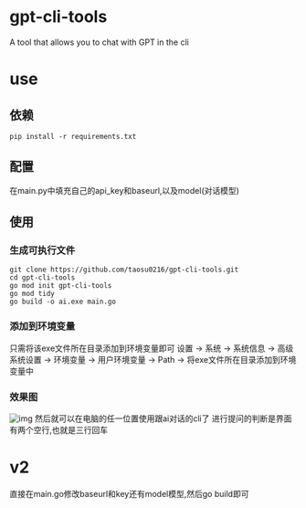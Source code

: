 # gpt-cli-tools
A tool that allows you to chat with GPT in the cli

# use
## 依赖
```shell
pip install -r requirements.txt
```
## 配置
在main.py中填充自己的api_key和baseurl,以及model(对话模型)
## 使用
### 生成可执行文件
```shell
git clone https://github.com/taosu0216/gpt-cli-tools.git
cd gpt-cli-tools
go mod init gpt-cli-tools
go mod tidy
go build -o ai.exe main.go
```
### 添加到环境变量
只需将该exe文件所在目录添加到环境变量即可
设置 -> 系统 -> 系统信息 -> 高级系统设置 -> 环境变量 -> 用户环境变量 -> Path -> 将exe文件所在目录添加到环境变量中
### 效果图
![img](https://img.picui.cn/free/2024/07/09/668c9245b4f3a.png)
然后就可以在电脑的任一位置使用跟ai对话的cli了
进行提问的判断是界面有两个空行,也就是三行回车

# v2
直接在main.go修改baseurl和key还有model模型,然后go build即可
